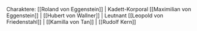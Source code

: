 Charaktere: [[Roland von Eggenstein]] | Kadett-Korporal [[Maximilian von Eggenstein]] | [[Hubert von Wallner]] | Leutnant [[Leopold von Friedenstahl]] | [[Kamilla von Tan]] | [[Rudolf Kern]] 